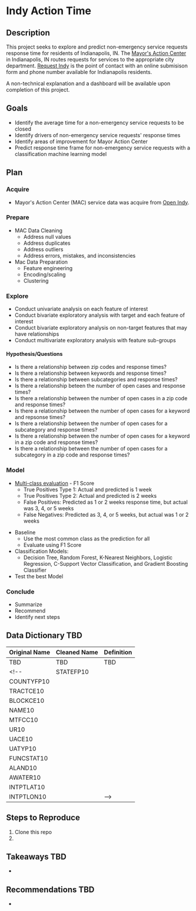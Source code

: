 # Indy Action Time 

## Description
This project seeks to explore and predict non-emergency service requests response time for residents of Indianapolis, IN. The [Mayor's Action Center](https://www.indy.gov/activity/mayors-action-center-services) in Indianapolis, IN routes requests for services to the appropriate city department. [Request Indy](https://www.indy.gov/agency/mayors-action-center) is the point of contact with an online submisison form and phone number available for Indianapolis residents.

A non-technical explanation and a dashboard will be available upon completion of this project. 

## Goals
* Identify the average time for a non-emergency service requests to be closed 
* Identify drivers of non-emergency service requests' response times 
* Identify areas of improvement for Mayor Action Center
* Predict response time frame for non-emergency service requests with a classification machine learning model

## Plan
### Acquire
* Mayor's Action Center (MAC) service data was acquire from [Open Indy](https://data.indy.gov/datasets/IndyGIS::mayors-action-center-service-cases/about).
<!-- * Demographic data for the entire state of Indiana was acquired from the [United States Census Bureau](https://data.census.gov) using Census Tracts as the geographic unit interest.
  * Assistance using [this article](https://towardsdatascience.com/scraping-us-census-data-via-cenpy-9aeab12c877e) as a guide. -->
### Prepare
* MAC Data Cleaning
  * Address null values
  * Address duplicates
  * Address outliers
  * Address errors, mistakes, and inconsistencies
* Mac Data Preparation
  * Feature engineering
  * Encoding/scaling
  * Clustering
  <!-- * Format addresses for geocoding
  * Geocode the addresses from MAC -->
<!-- * Census Data Preparation
  * Address areas of concern such as outliers, null values, incorrect data entry, etc.
* MAC-Census Preparation
  * Left join data uaing geocodeed addresses from MAC on the left
  * Drop unnecessary features
  * Create target feature
  * Split the data -->
### Explore
* Conduct univariate analysis on each feature of interest
* Conduct bivariate exploratory analysis with target and each feature of interest
* Conduct bivariate exploratory analysis on non-target features that may have relationships
* Conduct multivariate exploratory analysis with feature sub-groups

#### Hypothesis/Questions
* Is there a relationship between zip codes and response times?
* Is there a relationship between keywords and response times?
* Is there a relationship between subcategories and response times?
* Is there a relationship beteen the number of open cases and response times?
* Is there a relationship between the number of open cases in a zip code and response times?
* Is there a relationship between the number of open cases for a keyword and repsonse times?
* Is there a relationship between the number of open cases for a subcategory and response times?
* Is there a relationship between the number of open cases for a keyword in a zip code and response times?
* Is there a relationship between the number of open cases for a subcategory in a zip code and response times?
### Model
* [Multi-class evaluation](https://towardsdatascience.com/comprehensive-guide-on-multiclass-classification-metrics-af94cfb83fbd) - F1 Score 
  * True Positives Type 1: Actual and predicted is 1 week
  * True Positives Type 2: Actual and predicted is 2 weeks
  * False Positives: Predicted as 1 or 2 weeks response time, but actual was 3, 4, or 5 weeks
  * False Negatives: Predicted as 3, 4, or 5 weeks, but actual was 1 or 2 weeks
<!-- The different response ratings are excellent, great, good, fair, and poor. What do we care about? We want all of them to be accurate if we are giving a time prediction. 
What do we want to avoid? We want o avoid telling someone there will be an excellent reponse time when it would be poor. That will lead to very annoyed individuals. False Positive's for excellent, great, and good if we estimate that it will have a poor  -->
* Baseline
  * Use the most common class as the prediction for all
  * Evaluate using F1 Score
* Classification Models:
  * Decision Tree, Random Forest, K-Nearest Neighbors, Logistic Regression, C-Support Vector Classification, and Gradient Boosting Classifier
* Test the best Model
### Conclude 
* Summarize
* Recommend
* Identify next steps

## Data Dictionary TBD
| Original Name | Cleaned Name | Definition | 
|:--------------|:-------------|:-----------|
| TBD | TBD | TBD |
<!-- | STATEFP10|  |
| COUNTYFP10|  |
| TRACTCE10|  |
| BLOCKCE10|  |
| NAME10|  |
| MTFCC10 |  |
| UR10|  |
| UACE10|  |
| UATYP10 |  |
| FUNCSTAT10|  |
| ALAND10|  |
| AWATER10|  |
| INTPTLAT10 |  |
| INTPTLON10 |  | -->

## Steps to Reproduce
1. Clone this repo
2. 

## Takeaways TBD
* 

## Recommendations TBD
* 

<!-- ## Sources:
* https://www2.census.gov/geo/pdfs/reference/GARM/Ch10GARM.pdf -->

